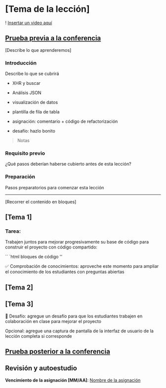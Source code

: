 # [Tema de la lección]

! [Insertar un video aquí](video-url)

## [Prueba previa a la conferencia](https://ashy-river-0debb7803.1.azurestaticapps.net/quiz/45)

[Describe lo que aprenderemos]

### Introducción

Describe lo que se cubrirá

- XHR y buscar
- Análisis JSON
- visualización de datos
- plantilla de fila de tabla

- asignación: comentario + código de refactorización
- desafío: hazlo bonito

> Notas

### Requisito previo

¿Qué pasos deberían haberse cubierto antes de esta lección?

### Preparación

Pasos preparatorios para comenzar esta lección

---

[Recorrer el contenido en bloques]

## [Tema 1]

### Tarea:

Trabajen juntos para mejorar progresivamente su base de código para construir el proyecto con código compartido:

`` `html
bloques de código
''

✅ Comprobación de conocimientos: aproveche este momento para ampliar el conocimiento de los estudiantes con preguntas abiertas

## [Tema 2]

## [Tema 3]

🚀 Desafío: agregue un desafío para que los estudiantes trabajen en colaboración en clase para mejorar el proyecto

Opcional: agregue una captura de pantalla de la interfaz de usuario de la lección completa si corresponde

## [Prueba posterior a la conferencia](https://ashy-river-0debb7803.1.azurestaticapps.net/quiz/46)

## Revisión y autoestudio

**Vencimiento de la asignación [MM/AA]**: [Nombre de la asignación](assignment.es.md)
